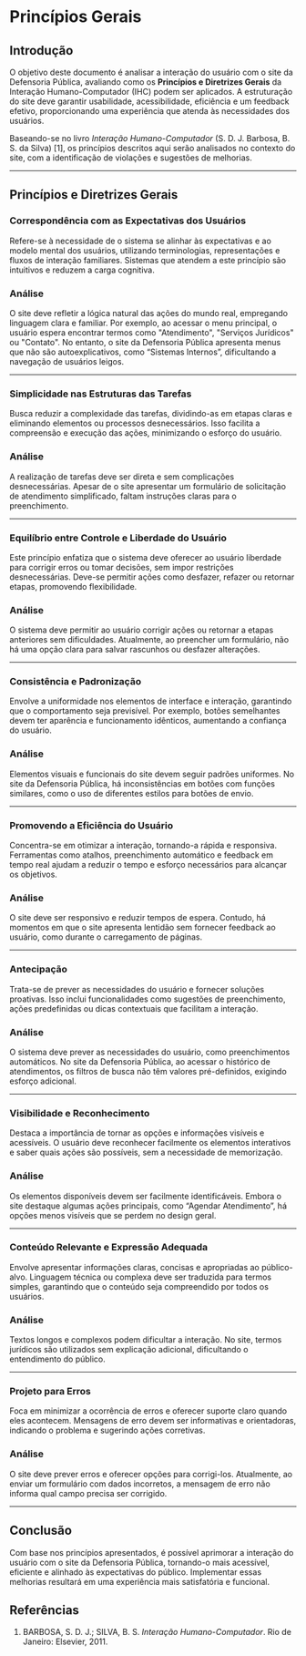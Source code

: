 
# **Princípios Gerais**

## **Introdução**  
O objetivo deste documento é analisar a interação do usuário com o site da Defensoria Pública, avaliando como os **Princípios e Diretrizes Gerais** da Interação Humano-Computador (IHC) podem ser aplicados. A estruturação do site deve garantir usabilidade, acessibilidade, eficiência e um feedback efetivo, proporcionando uma experiência que atenda às necessidades dos usuários.

Baseando-se no livro *Interação Humano-Computador* (S. D. J. Barbosa, B. S. da Silva) [1], os princípios descritos aqui serão analisados no contexto do site, com a identificação de violações e sugestões de melhorias.

---

## **Princípios e Diretrizes Gerais**

### **Correspondência com as Expectativas dos Usuários**  
Refere-se à necessidade de o sistema se alinhar às expectativas e ao modelo mental dos usuários, utilizando terminologias, representações e fluxos de interação familiares. Sistemas que atendem a este princípio são intuitivos e reduzem a carga cognitiva.

### **Análise**
O site deve refletir a lógica natural das ações do mundo real, empregando linguagem clara e familiar. Por exemplo, ao acessar o menu principal, o usuário espera encontrar termos como "Atendimento", "Serviços Jurídicos" ou "Contato". No entanto, o site da Defensoria Pública apresenta menus que não são autoexplicativos, como “Sistemas Internos”, dificultando a navegação de usuários leigos.  



---

### **Simplicidade nas Estruturas das Tarefas**  
Busca reduzir a complexidade das tarefas, dividindo-as em etapas claras e eliminando elementos ou processos desnecessários. Isso facilita a compreensão e execução das ações, minimizando o esforço do usuário.

### **Análise**
A realização de tarefas deve ser direta e sem complicações desnecessárias. Apesar de o site apresentar um formulário de solicitação de atendimento simplificado, faltam instruções claras para o preenchimento.  



---

### **Equilíbrio entre Controle e Liberdade do Usuário** 
Este princípio enfatiza que o sistema deve oferecer ao usuário liberdade para corrigir erros ou tomar decisões, sem impor restrições desnecessárias. Deve-se permitir ações como desfazer, refazer ou retornar etapas, promovendo flexibilidade.

### **Análise**
O sistema deve permitir ao usuário corrigir ações ou retornar a etapas anteriores sem dificuldades. Atualmente, ao preencher um formulário, não há uma opção clara para salvar rascunhos ou desfazer alterações.  



---

### **Consistência e Padronização**  
Envolve a uniformidade nos elementos de interface e interação, garantindo que o comportamento seja previsível. Por exemplo, botões semelhantes devem ter aparência e funcionamento idênticos, aumentando a confiança do usuário.

### **Análise**
Elementos visuais e funcionais do site devem seguir padrões uniformes. No site da Defensoria Pública, há inconsistências em botões com funções similares, como o uso de diferentes estilos para botões de envio.  


---

### **Promovendo a Eficiência do Usuário**  
Concentra-se em otimizar a interação, tornando-a rápida e responsiva. Ferramentas como atalhos, preenchimento automático e feedback em tempo real ajudam a reduzir o tempo e esforço necessários para alcançar os objetivos.

### **Análise**
O site deve ser responsivo e reduzir tempos de espera. Contudo, há momentos em que o site apresenta lentidão sem fornecer feedback ao usuário, como durante o carregamento de páginas.  



---

### **Antecipação**  
Trata-se de prever as necessidades do usuário e fornecer soluções proativas. Isso inclui funcionalidades como sugestões de preenchimento, ações predefinidas ou dicas contextuais que facilitam a interação.

### **Análise**
O sistema deve prever as necessidades do usuário, como preenchimentos automáticos. No site da Defensoria Pública, ao acessar o histórico de atendimentos, os filtros de busca não têm valores pré-definidos, exigindo esforço adicional.  


---

### **Visibilidade e Reconhecimento**  
Destaca a importância de tornar as opções e informações visíveis e acessíveis. O usuário deve reconhecer facilmente os elementos interativos e saber quais ações são possíveis, sem a necessidade de memorização.

### **Análise**
Os elementos disponíveis devem ser facilmente identificáveis. Embora o site destaque algumas ações principais, como “Agendar Atendimento”, há opções menos visíveis que se perdem no design geral.  


---

### **Conteúdo Relevante e Expressão Adequada**  
Envolve apresentar informações claras, concisas e apropriadas ao público-alvo. Linguagem técnica ou complexa deve ser traduzida para termos simples, garantindo que o conteúdo seja compreendido por todos os usuários.

### **Análise**
Textos longos e complexos podem dificultar a interação. No site, termos jurídicos são utilizados sem explicação adicional, dificultando o entendimento do público.  

---

### **Projeto para Erros**  
Foca em minimizar a ocorrência de erros e oferecer suporte claro quando eles acontecem. Mensagens de erro devem ser informativas e orientadoras, indicando o problema e sugerindo ações corretivas.

### **Análise**
O site deve prever erros e oferecer opções para corrigi-los. Atualmente, ao enviar um formulário com dados incorretos, a mensagem de erro não informa qual campo precisa ser corrigido.  

---

## **Conclusão**  
Com base nos princípios apresentados, é possível aprimorar a interação do usuário com o site da Defensoria Pública, tornando-o mais acessível, eficiente e alinhado às expectativas do público. Implementar essas melhorias resultará em uma experiência mais satisfatória e funcional.


## Referências  

1. BARBOSA, S. D. J.; SILVA, B. S. *Interação Humano-Computador*. Rio de Janeiro: Elsevier, 2011.  
